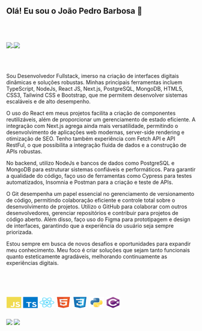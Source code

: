 ## Olá! Eu sou o João Pedro Barbosa 👋

<br/><br/><br/>
<a href="https://github.com/CronusLDX">
  <img height=200 align="center" src="https://github-readme-stats.vercel.app/api?username=cronusldx&show_icons=true&theme=holi" />
</a>
<a href="https://github.com/CronusLDX">
  <img height=200 align="center" src="https://github-readme-stats.vercel.app/api/top-langs?username=cronusldx&layout=compact&langs_count=8&card_width=320&theme=holi" />
</a><br/><br/><br/><br/>

 Sou Desenvolvedor Fullstack, imerso na criação de interfaces digitais dinâmicas e soluções robustas. Minhas principais ferramentas incluem TypeScript, NodeJs, React JS, Next.js, PostgreSQL, MongoDB, HTML5, CSS3, Tailwind CSS e Bootstrap, que me permitem desenvolver sistemas escaláveis e de alto desempenho.

 O uso do React em meus projetos facilita a criação de componentes reutilizáveis, além de proporcionar um gerenciamento de estado eficiente. A integração com Next.js agrega ainda mais versatilidade, permitindo o desenvolvimento de aplicações web modernas, server-side rendering e otimização de SEO. Tenho também experiência com Fetch API e API RestFul, o que possibilita a integração fluida de dados e a construção de APIs robustas.

No backend, utilizo NodeJs e bancos de dados como PostgreSQL e MongoDB para estruturar sistemas confiáveis e performáticos. Para garantir a qualidade do código, faço uso de ferramentas como Cypress para testes automatizados, Insomnia e Postman para a criação e teste de APIs.

O Git desempenha um papel essencial no gerenciamento de versionamento de código, permitindo colaboração eficiente e controle total sobre o desenvolvimento de projetos. Utilizo o GitHub para colaborar com outros desenvolvedores, gerenciar repositórios e contribuir para projetos de código aberto. Além disso, faço uso do Figma para prototipagem e design de interfaces, garantindo que a experiência do usuário seja sempre priorizada.

Estou sempre em busca de novos desafios e oportunidades para expandir meu conhecimento. Meu foco é criar soluções que sejam tanto funcionais quanto esteticamente agradáveis, melhorando continuamente as experiências digitais.
<br/><br/><br/><br/>
<div style="display: inline_block"><br>
  <img align="center" alt="Rafa-Js" height="30" width="40" src="https://raw.githubusercontent.com/devicons/devicon/master/icons/javascript/javascript-plain.svg">
  <img align="center" alt="Rafa-Ts" height="30" width="40" src="https://raw.githubusercontent.com/devicons/devicon/master/icons/typescript/typescript-plain.svg">
  <img align="center" alt="Rafa-React" height="30" width="40" src="https://raw.githubusercontent.com/devicons/devicon/master/icons/react/react-original.svg">
  <img align="center" alt="Rafa-HTML" height="30" width="40" src="https://raw.githubusercontent.com/devicons/devicon/master/icons/html5/html5-original.svg">
  <img align="center" alt="Rafa-CSS" height="30" width="40" src="https://raw.githubusercontent.com/devicons/devicon/master/icons/css3/css3-original.svg">
  <img align="center" alt="Rafa-Python" height="30" width="40" src="https://raw.githubusercontent.com/devicons/devicon/master/icons/python/python-original.svg">
  <img align="center" alt="Rafa-Csharp" height="30" width="40" src="https://raw.githubusercontent.com/devicons/devicon/master/icons/csharp/csharp-original.svg">
</div>
  
  ##
 
<div> 
  <a href = "mailto:joaopedrobdfworks@gmail.com"><img src="https://img.shields.io/badge/-Gmail-%23333?style=for-the-badge&logo=gmail&logoColor=white" target="_blank"></a>
  <a href="https://www.linkedin.com/in/joao-pedro-barbosa-duartea/" target="_blank"><img src="https://img.shields.io/badge/-LinkedIn-%230077B5?style=for-the-badge&logo=linkedin&logoColor=white" target="_blank"></a> 
  
</div
